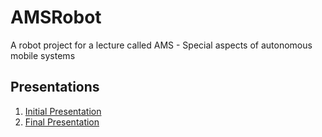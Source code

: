 AMSRobot
========

A robot project for a lecture called AMS - Special aspects of autonomous mobile systems

Presentations
-------------
1. [Initial Presentation](http://stetro.github.io/AMSRobot/presentation/initial/#)
1. [Final Presentation](http://stetro.github.io/AMSRobot/presentation/final/#)
